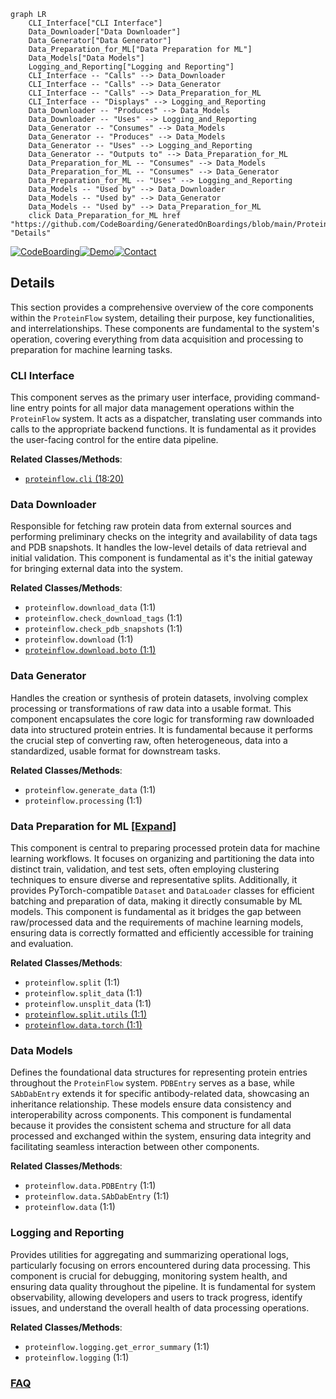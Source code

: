 ```mermaid
graph LR
    CLI_Interface["CLI Interface"]
    Data_Downloader["Data Downloader"]
    Data_Generator["Data Generator"]
    Data_Preparation_for_ML["Data Preparation for ML"]
    Data_Models["Data Models"]
    Logging_and_Reporting["Logging and Reporting"]
    CLI_Interface -- "Calls" --> Data_Downloader
    CLI_Interface -- "Calls" --> Data_Generator
    CLI_Interface -- "Calls" --> Data_Preparation_for_ML
    CLI_Interface -- "Displays" --> Logging_and_Reporting
    Data_Downloader -- "Produces" --> Data_Models
    Data_Downloader -- "Uses" --> Logging_and_Reporting
    Data_Generator -- "Consumes" --> Data_Models
    Data_Generator -- "Produces" --> Data_Models
    Data_Generator -- "Uses" --> Logging_and_Reporting
    Data_Generator -- "Outputs to" --> Data_Preparation_for_ML
    Data_Preparation_for_ML -- "Consumes" --> Data_Models
    Data_Preparation_for_ML -- "Consumes" --> Data_Generator
    Data_Preparation_for_ML -- "Uses" --> Logging_and_Reporting
    Data_Models -- "Used by" --> Data_Downloader
    Data_Models -- "Used by" --> Data_Generator
    Data_Models -- "Used by" --> Data_Preparation_for_ML
    click Data_Preparation_for_ML href "https://github.com/CodeBoarding/GeneratedOnBoardings/blob/main/ProteinFlow/Data_Preparation_for_ML.md" "Details"
```

[![CodeBoarding](https://img.shields.io/badge/Generated%20by-CodeBoarding-9cf?style=flat-square)](https://github.com/CodeBoarding/CodeBoarding)[![Demo](https://img.shields.io/badge/Try%20our-Demo-blue?style=flat-square)](https://www.codeboarding.org/demo)[![Contact](https://img.shields.io/badge/Contact%20us%20-%20contact@codeboarding.org-lightgrey?style=flat-square)](mailto:contact@codeboarding.org)

## Details

This section provides a comprehensive overview of the core components within the `ProteinFlow` system, detailing their purpose, key functionalities, and interrelationships. These components are fundamental to the system's operation, covering everything from data acquisition and processing to preparation for machine learning tasks.

### CLI Interface
This component serves as the primary user interface, providing command-line entry points for all major data management operations within the `ProteinFlow` system. It acts as a dispatcher, translating user commands into calls to the appropriate backend functions. It is fundamental as it provides the user-facing control for the entire data pipeline.


**Related Classes/Methods**:

- <a href="https://github.com/adaptyvbio/ProteinFlow/proteinflow/cli.py#L18-L20" target="_blank" rel="noopener noreferrer">`proteinflow.cli` (18:20)</a>


### Data Downloader
Responsible for fetching raw protein data from external sources and performing preliminary checks on the integrity and availability of data tags and PDB snapshots. It handles the low-level details of data retrieval and initial validation. This component is fundamental as it's the initial gateway for bringing external data into the system.


**Related Classes/Methods**:

- `proteinflow.download_data` (1:1)
- `proteinflow.check_download_tags` (1:1)
- `proteinflow.check_pdb_snapshots` (1:1)
- `proteinflow.download` (1:1)
- <a href="https://github.com/adaptyvbio/ProteinFlow/proteinflow/download/boto.py#L1-L1" target="_blank" rel="noopener noreferrer">`proteinflow.download.boto` (1:1)</a>


### Data Generator
Handles the creation or synthesis of protein datasets, involving complex processing or transformations of raw data into a usable format. This component encapsulates the core logic for transforming raw downloaded data into structured protein entries. It is fundamental because it performs the crucial step of converting raw, often heterogeneous, data into a standardized, usable format for downstream tasks.


**Related Classes/Methods**:

- `proteinflow.generate_data` (1:1)
- `proteinflow.processing` (1:1)


### Data Preparation for ML [[Expand]](./Data_Preparation_for_ML.md)
This component is central to preparing processed protein data for machine learning workflows. It focuses on organizing and partitioning the data into distinct train, validation, and test sets, often employing clustering techniques to ensure diverse and representative splits. Additionally, it provides PyTorch-compatible `Dataset` and `DataLoader` classes for efficient batching and preparation of data, making it directly consumable by ML models. This component is fundamental as it bridges the gap between raw/processed data and the requirements of machine learning models, ensuring data is correctly formatted and efficiently accessible for training and evaluation.


**Related Classes/Methods**:

- `proteinflow.split` (1:1)
- `proteinflow.split_data` (1:1)
- `proteinflow.unsplit_data` (1:1)
- <a href="https://github.com/adaptyvbio/ProteinFlow/proteinflow/split/utils.py#L1-L1" target="_blank" rel="noopener noreferrer">`proteinflow.split.utils` (1:1)</a>
- <a href="https://github.com/adaptyvbio/ProteinFlow/proteinflow/data/torch.py#L1-L1" target="_blank" rel="noopener noreferrer">`proteinflow.data.torch` (1:1)</a>


### Data Models
Defines the foundational data structures for representing protein entries throughout the `ProteinFlow` system. `PDBEntry` serves as a base, while `SAbDabEntry` extends it for specific antibody-related data, showcasing an inheritance relationship. These models ensure data consistency and interoperability across components. This component is fundamental because it provides the consistent schema and structure for all data processed and exchanged within the system, ensuring data integrity and facilitating seamless interaction between other components.


**Related Classes/Methods**:

- `proteinflow.data.PDBEntry` (1:1)
- `proteinflow.data.SAbDabEntry` (1:1)
- `proteinflow.data` (1:1)


### Logging and Reporting
Provides utilities for aggregating and summarizing operational logs, particularly focusing on errors encountered during data processing. This component is crucial for debugging, monitoring system health, and ensuring data quality throughout the pipeline. It is fundamental for system observability, allowing developers and users to track progress, identify issues, and understand the overall health of data processing operations.


**Related Classes/Methods**:

- `proteinflow.logging.get_error_summary` (1:1)
- `proteinflow.logging` (1:1)




### [FAQ](https://github.com/CodeBoarding/GeneratedOnBoardings/tree/main?tab=readme-ov-file#faq)